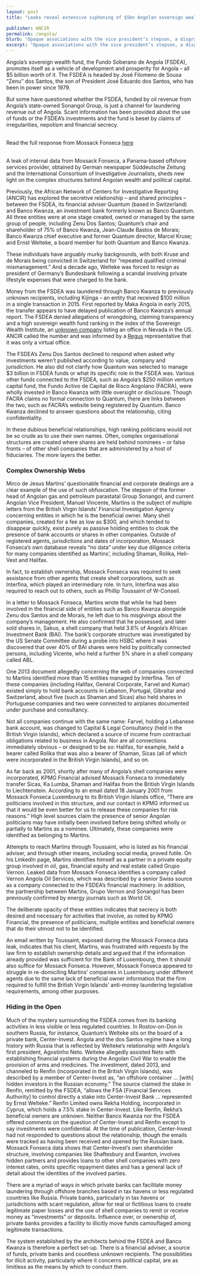 ```yaml
---
layout: post
title: "Leaks reveal extensive siphoning of $5bn Angolan sovereign wealth fund"

publisher: ANCIR
permalink: /angola/
blurb: "Opaque associations with the vice president’s stepson, a disgraced German bank president, people convicted of financial mismanagement and a private Russian bank indicate that Angola’s sovereign wealth fund may be little more than a laundering tool, writes Khadija Sharife."
excerpt: "Opaque associations with the vice president’s stepson, a disgraced German bank president, people convicted of financial mismanagement and a private Russian bank indicate that Angola’s sovereign wealth fund may be little more than a laundering tool, writes Khadija Sharife."
---
```


Angola’s sovereign wealth fund, the Fundo Soberano de Angola (FSDEA), promotes itself as a vehicle of development and prosperity for Angola – all $5 billion worth of it. The FSDEA is headed by José Filomeno de Sousa “Zenu” dos Santos, the son of President José Eduardo dos Santos, who has been in power since 1979.
 
But some have questioned whether the FSDEA, funded by oil revenue from Angola’s state-owned Sonangol Group, is just a channel for laundering revenue out of Angola. Scant information has been provided about the use of funds or the FSDEA’s investments and the fund is beset by claims of irregularities, nepotism and financial secrecy.


<br/>
<div class="panel panel-default">
  <div class="panel-heading">
  Read the full response from Mossack Fonseca <a href="https://sourceafrica.net/documents/24692-ANCIR-L-PanamaPapers-L-Mossack-Fonseca-Responds.html" target="_blank">here</a>
  </div>
</div>
<br/>

A leak of internal data from Mossack Fonseca, a Panama-based offshore services provider, obtained by German newspaper Süddeutsche Zeitung and the International Consortium of Investigative Journalists, sheds new light on the complex structures behind Angolan wealth and political capital.
 
Previously, the African Network of Centers for Investigative Reporting (ANCIR) has explored the secretive relationship – and shared principles – between the FSDEA, its financial adviser Quantum (based in Switzerland) and Banco Kwanza, an investment bank formerly known as Banco Quantum. All three entities were at one stage created, owned or managed by the same group of people, including Zenu Dos Santos; Quantum’s chair and shareholder of 75% of Banco Kwanza, Jean-Claude Bastos de Morais; Banco Kwanza chief executive and former Quantum director, Marcel Kruse; and Ernst Welteke, a board member for both Quantum and Banco Kwanza.
 
These individuals have arguably murky backgrounds, with both Kruse and de Morais being convicted in Switzerland for “repeated qualified criminal mismanagement.” And a decade ago, Welteke was forced to resign as president of Germany’s Bundesbank following a scandal involving private lifestyle expenses that were charged to the bank.
 
Money from the FSDEA was laundered through Banco Kwanza to previously unknown recipients, including Kijinga – an entity that received $100 million in a single transaction in 2015. First reported by Maka Angola in early 2015, the transfer appears to have delayed publication of Banco Kwanza’s annual report. The FSDEA denied allegations of wrongdoing, claiming transparency and a high sovereign wealth fund ranking in the index of the Sovereign Wealth Institute, an [unknown company](http://www.swfinstitute.org/contact/) listing an office in Nevada in the US. ANCIR called the number and was informed by a [Regus](http://www.regus.co.za/locations/business-centre/nevada-las-vegas-sahara) representative that it was only a virtual office.

The FSDEA’s Zenu Dos Santos declined to respond when asked why investments weren’t published according to value, company and jurisdiction. He also did not clarify how Quantum was selected to manage $3 billion in FSDEA funds or what its specific role in the FSDEA was. Various other funds connected to the FSDEA, such as Angola’s $250 million venture capital fund, the Fundo Activo de Capital de Risco Angolano (FACRA), were wholly invested in Banco Kwanza with little oversight or disclosure. Though FACRA claims no formal connection to Quantum, there are links between the two, such as FACRA’s website being registered by Quantum. Banco Kwanza declined to answer questions about the relationship, citing confidentiality. 
 
In these dubious beneficial relationships, high ranking politicians would not be so crude as to use their own names. Often, complex organisational structures are created where shares are held behind nominees – or false fronts – of other shell companies that are administered by a host of fiduciaries. The more layers the better.

### Complex Ownership Webs

Mirco de Jesus Martins’ questionable financial and corporate dealings are a clear example of the use of such obfuscation. The stepson of the former head of Angolan gas and petroleum parastatal Group Sonangol, and current Angolan Vice President, Manuel Vincente, Martins is the subject of multiple letters from the British Virgin Islands’ Financial Investigation Agency concerning entities in which he is the beneficial owner. Many shell companies, created for a fee as low as $300, and which tended to disappear quickly, exist purely as passive holding entities to cloak the presence of bank accounts or shares in other companies. Outside of registered agents, jurisdictions and dates of incorporation, Mossack Fonseca’s own database reveals “no data” under key due diligence criteria for many companies identified as Martins’, including Shaman, Rolika, Heli-Vest and Halifax.
 
In fact, to establish ownership, Mossack Fonseca was required to seek assistance from other agents that create shell corporations, such as Interfina, which played an intermediary role. In turn, Interfina was also required to reach out to others, such as Phillip Toussaint of W-Conseil.
 
In a letter to Mossack Fonseca, Martins wrote that while he had been involved in the financial side of entities such as Banco Kwanza alongside Zenu dos Santos and de Morais, he left due to his misgivings about the company’s management. He also confirmed that he possessed, and later sold shares in, Sakus, a shell company that held 3.6% of Angola’s African Investment Bank (BAI). The bank’s corporate structure was investigated by the US Senate Committee during a probe into HSBC where it was discovered that over 40% of BAI shares were held by politically connected persons, including Vicente, who held a further 5% share in a shell company called ABL. 

One 2013 document allegedly concerning the web of companies connected to Martins identified more than 15 entities managed by Interfina. Ten of these companies (including Halifax, General Corporate, Farvel and Kumar) existed simply to hold bank accounts in Lebanon, Portugal, Gibraltar and Switzerland, about five (such as Shaman and Sicas) also held shares in Portuguese companies and two were connected to airplanes documented under purchase and consultancy. 

Not all companies continue with the same name: Farvel, holding a Lebanese bank account, was changed to Capital & Legal Consultancy (held in the British Virgin Islands), which declared a source of income from contractual obligations related to business in Angola. Nor are all connections immediately obvious – or designed to be so: Halifax, for example, held a bearer called Rolika that was also a bearer of Shaman, Sicas (all of which were incorporated in the British Virgin Islands), and so on.
 
As far back as 2001, shortly after many of Angola’s shell companies were incorporated, KPMG Financial advised Mossack Fonseca to immediately transfer Sicas, Ka Lumba, Shaman and Halifax from the British Virgin Islands to Liechtenstein. According to an email dated 18 January 2001 from Mossack Fonseca Luxembourg to its British Virgin Islands office, “There are politicians involved in this structure, and our contact in KPMG informed us that it would be even better for us to release these companies for risk reasons.” High level sources claim the presence of senior Angolan politicians may have initially been involved before being shifted wholly or partially to Martins as a nominee. Ultimately, these companies were identified as belonging to Martins.
 
Attempts to reach Martins through Toussaint, who is listed as his financial adviser, and through other means, including social media, proved futile. On his LinkedIn page, Martins identifies himself as a partner in a private equity group involved in oil, gas, financial equity and real estate called Grupo Vernon. Leaked data from Mossack Fonseca identifies a company called Vernon Angola Oil Services, which was described by a senior Swiss source as a company connected to the FSDEA’s financial machinery. In addition, the partnership between Martins, Grupo Vernon and Sonangol has been previously confirmed by energy journals such as World Oil.
 
The deliberate opacity of these entities indicates that secrecy is both desired and necessary for activities that involve, as noted by KPMG Financial, the presence of politicians, multiple entities and beneficial owners that do their utmost not to be identified.
 
An email written by Toussaint, exposed during the Mossack Fonseca data leak, indicates that his client, Martins, was frustrated with requests by the law firm to establish ownership details and argued that if the information already provided was sufficient for the Bank of Luxembourg, then it should also suffice for Mossack Fonseca. However, Mossack Fonseca appeared to struggle in re-domiciling Martins’ companies in Luxembourg under different agents due to the same lack of beneficial owner information that the firm required to fulfill the British Virgin Islands’ anti-money laundering legislative requirements, among other purposes. 

### Hiding in the Open

Much of the mystery surrounding the FSDEA comes from its banking activities in less visible or less regulated countries. In Rostov-on-Don in southern Russia, for instance, Quantum’s Welteke sits on the board of a private bank, Center-Invest. Angola and the dos Santos regime have a long history with Russia that is reflected by Welteke’s relationship with Angola’s first president, Agostinho Neto. Welteke allegedly assisted Neto with establishing financial systems during the Angolan Civil War to enable the provision of arms and medicines. The investment, dated 2013, and channeled to Renfin (incorporated in the British Virgin Islands), was described by a member of Center-Invest as, “an offshore container … [with] hidden investors in the Russian economy.” The source claimed the stake in Renfin, remitted by the FSDEA, “allows the FSA [Financial Services Authority] to control directly a stake into Center-Invest Bank ... represented by Ernst Welteke.” Renfin Limited owns Rekha Holding, incorporated in Cyprus, which holds a 7.5% stake in Center-Invest. Like Renfin, Rekha’s beneficial owners are unknown. Neither Banco Kwanza nor the FSDEA offered comments on the question of Center-Invest and Renfin except to say investments were confidential. At the time of publication, Center-Invest had not responded to questions about the relationship, though the emails were tracked as having been received and opened by the Russian bank. Mossack Fonseca data shows that Center-Invest’s own shareholder structure, involving companies like Shaftesbury and Ewanton, involves hidden partners and provides loans to other shell companies with zero interest rates, omits specific repayment dates and has a general lack of detail about the identities of the involved parties.
 
There are a myriad of ways in which private banks can facilitate money laundering through offshore branches based in tax havens or less regulated countries like Russia. Private banks, particularly in tax havens or jurisdictions with scant regulation, allow for real or fictitious loans to create legitimate paper losses and the use of shell companies to remit or receive money as “investments” or deposits. Influence over, or ownership of, private banks provides a facility to illicitly move funds camouflaged among legitimate transactions.

The system established by the architects behind the FSDEA and Banco Kwanza is therefore a perfect set-up.  There is a financial adviser, a source of funds, private banks and countless unknown recipients. The possibilities for illicit activity, particularly where it concerns political capital, are as limitless as the means by which to conduct them.
